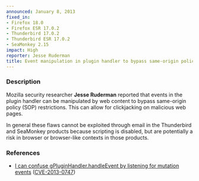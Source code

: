 ```yaml
---
announced: January 8, 2013
fixed_in:
- Firefox 18.0
- Firefox ESR 17.0.2
- Thunderbird 17.0.2
- Thunderbird ESR 17.0.2
- SeaMonkey 2.15
impact: High
reporter: Jesse Ruderman
title: Event manipulation in plugin handler to bypass same-origin policy
---
```


<h3>Description</h3>

<p>Mozilla security researcher <strong>Jesse Ruderman</strong> reported that events in the plugin handler can be manipulated by web content to bypass same-origin policy (SOP) restrictions. This can allow for clickjacking on malicious web pages.
</p>

<p class="note">In general these flaws cannot be exploited through email in the Thunderbird and SeaMonkey products because scripting is disabled, but are potentially a risk in browser or browser-like contexts in those products.
</p>


<h3>References</h3>

<ul>
  <li><a href="https://bugzilla.mozilla.org/show_bug.cgi?id=733305">
       I can confuse gPluginHandler.handleEvent by listening for mutation events</a> (<a href="http://cve.mitre.org/cgi-bin/cvename.cgi?name=CVE-2013-0747" class="ex-ref">CVE-2013-0747</a>)</li>
</ul>



